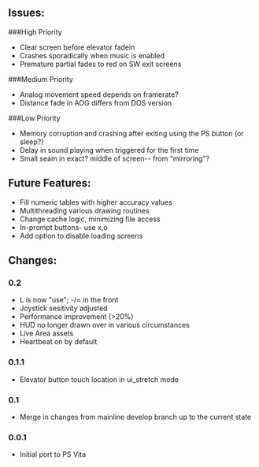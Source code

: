 ## Issues:

###High Priority
* Clear screen before elevator fadein
* Crashes sporadically when music is enabled
* Premature partial fades to red on SW exit screens

###Medium Priority
* Analog movement speed depends on framerate?
* Distance fade in AOG differs from DOS version

###Low Priority
* Memory corruption and crashing after exiting using the PS button (or sleep?)
* Delay in sound playing when triggered for the first time
* Small seam in exact? middle of screen-- from "mirroring"?

## Future Features:

* Fill numeric tables with higher accuracy values
* Multithreading various drawing routines
* Change cache logic, minimizing file access
* In-prompt buttons- use x,o
* Add option to disable loading screens

## Changes:

### 0.2
* L is now "use"; -/= in the front
* Joystick sesitivity adjusted
* Performance improvement (>20%)
* HUD no longer drawn over in various circumstances
* Live Area assets
* Heartbeat on by default

### 0.1.1
* Elevator button touch location in ui_stretch mode

### 0.1
* Merge in changes from mainline develop branch up to the current state

### 0.0.1
* Initial port to PS Vita